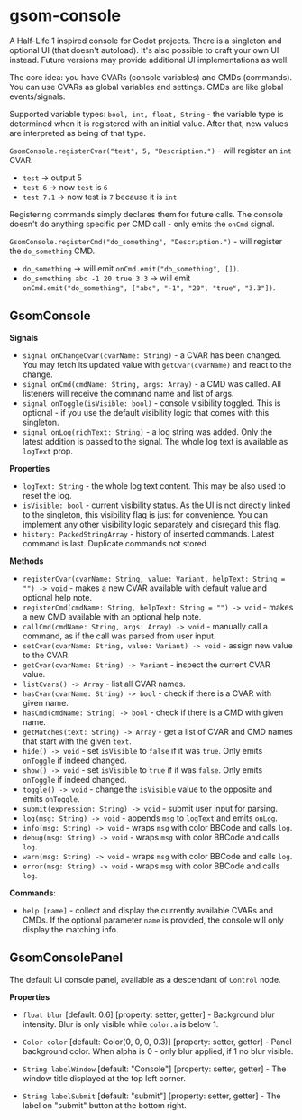# gsom-console

A Half-Life 1 inspired console for Godot projects. There is a singleton and optional UI (that doesn't autoload).
It's also possible to craft your own UI instead. Future versions may provide additional UI implementations as well.

The core idea: you have CVARs (console variables) and CMDs (commands). You can use CVARs
as global variables and settings. CMDs are like global events/signals.

Supported variable types: `bool, int, float, String` - the variable type is determined when it
is registered with an initial value. After that, new values are interpreted as being of that type.

`GsomConsole.registerCvar("test", 5, "Description.")` - will register an `int` CVAR.

* `test` -> output 5
* `test 6` -> now `test` is `6`
* `test 7.1` -> now test is `7` because it is `int`

Registering commands simply declares them for future calls. The console doesn't do anything
specific per CMD call - only emits the `onCmd` signal.

`GsomConsole.registerCmd("do_something", "Description.")` - will register the `do_something` CMD.

* `do_something` -> will emit `onCmd.emit("do_something", [])`.
* `do_something abc -1 20 true 3.3` -> will emit `onCmd.emit("do_something", ["abc", "-1", "20", "true", "3.3"])`.


## GsomConsole


**Signals**

* `signal onChangeCvar(cvarName: String)` - a CVAR has been changed. You may fetch its updated value
    with `getCvar(cvarName)` and react to the change.
* `signal onCmd(cmdName: String, args: Array)` - a CMD was called. All listeners will receive
    the command name and list of args.
* `signal onToggle(isVisible: bool)` - console visibility toggled. This is optional - if you
    use the default visibility logic that comes with this singleton.
* `signal onLog(richText: String)` - a log string was added. Only the latest addition is passed
    to the signal. The whole log text is available as `logText` prop.

**Properties**

* `logText: String` - the whole log text content. This may be also used to reset the log.
* `isVisible: bool` - current visibility status. As the UI is not directly linked to
    the singleton, this visibility flag is just for convenience. You can implement any
    other visibility logic separately and disregard this flag.
* `history: PackedStringArray` - history of inserted commands.
    Latest command is last. Duplicate commands not stored.

**Methods**

* `registerCvar(cvarName: String, value: Variant, helpText: String = "") -> void` - makes a new
    CVAR available with default value and optional help note.
* `registerCmd(cmdName: String, helpText: String = "") -> void` - makes a new
    CMD available with an optional help note.
* `callCmd(cmdName: String, args: Array) -> void` - manually call a command,
    as if the call was parsed from user input.
* `setCvar(cvarName: String, value: Variant) -> void` - assign new value to the CVAR.
* `getCvar(cvarName: String) -> Variant` - inspect the current CVAR value.
* `listCvars() -> Array` - list all CVAR names.
* `hasCvar(cvarName: String) -> bool` - check if there is a CVAR with given name.
* `hasCmd(cmdName: String) -> bool` - check if there is a CMD with given name.
* `getMatches(text: String) -> Array` - get a list of CVAR and CMD names that start with the given `text`.
* `hide() -> void` - set `isVisible` to `false` if it was `true`. Only emits `onToggle` if indeed changed.
* `show() -> void` - set `isVisible` to `true` if it was `false`. Only emits `onToggle` if indeed changed.
* `toggle() -> void` - change the `isVisible` value to the opposite and emits `onToggle`.
* `submit(expression: String) -> void` - submit user input for parsing.
* `log(msg: String) -> void` - appends `msg` to `logText` and emits `onLog`.
* `info(msg: String) -> void` - wraps `msg` with color BBCode and calls `log`.
* `debug(msg: String) -> void` - wraps `msg` with color BBCode and calls `log`.
* `warn(msg: String) -> void` - wraps `msg` with color BBCode and calls `log`.
* `error(msg: String) -> void` - wraps `msg` with color BBCode and calls `log`.

**Commands**:

* `help [name]` - collect and display the currently available CVARs and CMDs. If
    the optional parameter `name` is provided, the console will only display the matching info.


## GsomConsolePanel

The default UI console panel, available as a descendant of `Control` node.

**Properties**

* `float blur` [default: 0.6] [property: setter, getter] -
    Background blur intensity. Blur is only visible while `color.a` is below 1.


* `Color color` [default: Color(0, 0, 0, 0.3)] [property: setter, getter] -
    Panel background color. When alpha is 0 - only blur applied, if 1 no blur visible.


* `String labelWindow` [default: "Console"] [property: setter, getter] -
    The window title displayed at the top left corner.


* `String labelSubmit` [default: "submit"] [property: setter, getter] -
    The label on "submit" button at the bottom right.
